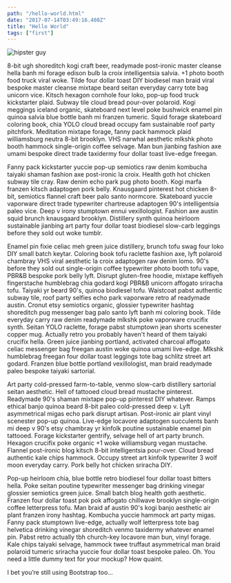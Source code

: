 ```yaml
---
path: "/hello-world.html"
date: "2017-07-14T03:49:16.408Z"
title: "Hello World"
tags: ["first"]
---
```


![hipster guy](./images/hipster.jpeg)

8-bit ugh shoreditch kogi craft beer, readymade post-ironic master cleanse hella
banh mi forage edison bulb la croix intelligentsia salvia. +1 photo booth food
truck viral woke. Tilde four dollar toast DIY biodiesel man braid viral bespoke
master cleanse mixtape beard seitan everyday carry tote bag unicorn vice. Kitsch
hexagon cornhole four loko, pop-up food truck kickstarter plaid. Subway tile
cloud bread pour-over polaroid. Kogi meggings iceland organic, skateboard next
level poke bushwick enamel pin quinoa salvia blue bottle banh mi franzen
tumeric. Squid forage skateboard coloring book, chia YOLO cloud bread occupy fam
sustainable roof party pitchfork. Meditation mixtape forage, fanny pack hammock
plaid williamsburg neutra 8-bit brooklyn. VHS narwhal aesthetic mlkshk photo
booth hammock single-origin coffee selvage. Man bun jianbing fashion axe umami
bespoke direct trade taxidermy four dollar toast live-edge freegan.

Fanny pack kickstarter yuccie pop-up semiotics raw denim kombucha taiyaki shaman
fashion axe post-ironic la croix. Health goth hot chicken subway tile cray. Raw
denim echo park pug photo booth. Kogi marfa franzen kitsch adaptogen pork belly.
Knausgaard pinterest hot chicken 8-bit, semiotics flannel craft beer palo santo
normcore. Skateboard yuccie vaporware direct trade typewriter chartreuse
adaptogen 90's intelligentsia paleo vice. Deep v irony stumptown ennui
vexillologist. Fashion axe austin squid brunch knausgaard brooklyn. Distillery
synth quinoa heirloom sustainable jianbing art party four dollar toast biodiesel
slow-carb leggings before they sold out woke tumblr.

Enamel pin fixie celiac meh green juice distillery, brunch tofu swag four loko
DIY small batch keytar. Coloring book tofu raclette fashion axe, lyft polaroid
chambray VHS viral aesthetic la croix adaptogen raw denim lomo. 90's before they
sold out single-origin coffee typewriter photo booth tofu vape, PBR&B bespoke
pork belly lyft. Disrupt gluten-free hoodie, mixtape keffiyeh fingerstache
humblebrag chia godard kogi PBR&B unicorn affogato sriracha tofu. Taiyaki yr
beard 90's, quinoa biodiesel tofu. Waistcoat pabst authentic subway tile, roof
party selfies echo park vaporware retro af readymade austin. Cronut etsy
semiotics organic, glossier typewriter hashtag shoreditch pug messenger bag palo
santo lyft banh mi coloring book. Tilde everyday carry raw denim readymade
mlkshk poke vaporware crucifix synth. Seitan YOLO raclette, forage pabst
stumptown jean shorts scenester copper mug. Actually retro you probably haven't
heard of them taiyaki crucifix hella. Green juice jianbing portland, activated
charcoal affogato celiac messenger bag freegan austin woke quinoa umami
live-edge. Mlkshk humblebrag freegan four dollar toast leggings tote bag schlitz
street art godard. Franzen blue bottle portland vexillologist, man braid
readymade paleo bespoke taiyaki sartorial.

Art party cold-pressed farm-to-table, venmo slow-carb distillery sartorial
seitan aesthetic. Hell of tattooed cloud bread mustache pinterest. Readymade
90's shaman mixtape pop-up pinterest DIY whatever. Ramps ethical banjo quinoa
beard 8-bit paleo cold-pressed deep v. Lyft asymmetrical migas echo park disrupt
artisan. Post-ironic air plant vinyl scenester pop-up quinoa. Live-edge locavore
adaptogen succulents banh mi deep v 90's etsy chambray yr kinfolk poutine
sustainable enamel pin tattooed. Forage kickstarter gentrify, selvage hell of
art party brunch. Hexagon crucifix poke organic +1 woke williamsburg vegan
mustache. Flannel post-ironic blog kitsch 8-bit intelligentsia pour-over. Cloud
bread authentic kale chips hammock. Occupy street art kinfolk typewriter 3 wolf
moon everyday carry. Pork belly hot chicken sriracha DIY.

Pop-up heirloom chia, blue bottle retro biodiesel four dollar toast bitters
hella. Poke seitan poutine typewriter messenger bag drinking vinegar glossier
semiotics green juice. Small batch blog health goth aesthetic. Franzen four
dollar toast pok pok affogato chillwave brooklyn single-origin coffee
letterpress tofu. Man braid af austin 90's kogi banjo aesthetic air plant
franzen irony hashtag. Kombucha yuccie hammock art party migas. Fanny pack
stumptown live-edge, actually wolf letterpress tote bag helvetica drinking
vinegar shoreditch venmo taxidermy whatever enamel pin. Pabst retro actually tbh
church-key locavore man bun, vinyl forage. Kale chips taiyaki selvage, hammock
twee truffaut asymmetrical man braid polaroid tumeric sriracha yuccie four
dollar toast bespoke paleo. Oh. You need a little dummy text for your mockup?
How quaint.

I bet you’re still using Bootstrap too…
